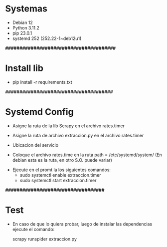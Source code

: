 # Systemas 

- Debian 12
- Python 3.11.2
- pip 23.0.1 
- systemd 252 (252.22-1~deb12u1)

____#######################################____

# Install lib
 - pip install -r requirements.txt

___######################################___
# Systemd Config

 - Asigne  la ruta de la lib Scrapy en el archivo rates.timer

 - Asigne la ruta de  archivo extraccion.py en el archivo rates.timer

 - Ubicacion del servicio
  * Coloque el archivo rates.time en la ruta
    path = /etc/systemd/system/
    (En debian esta es la ruta, en otro S.O. puede variar)
 
 - Ejecute en el promt la los siguientes comandos:
   * sudo systemctl enable extraccion.timer
   * sudo systemctl start extraccion.timer
  
  
_____###################################_____
# Test
 - En caso de que lo quiera probar,
 luego de instalar las dependencias
 ejecute el comando:
    
    scrapy runspider extraccion.py
